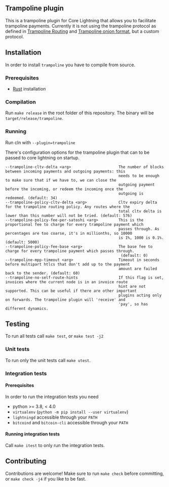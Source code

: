 ## Trampoline plugin
This is a trampoline plugin for Core Lightning that allows you to facilitate
trampoline payments. Currently it is not using the trampoline protocol as
defined in [Trampoline Routing](https://github.com/lightning/bolts/pull/829) and
[Trampoline onion format](https://github.com/lightning/bolts/pull/836), but a
custom protocol.

## Installation
In order to install `trampoline` you have to compile from source.

### Prerequisites
- [Rust](https://www.rust-lang.org/tools/install) installation

### Compilation
Run `make release` in the root folder of this repository. The binary will be
`target/release/trampoline`.

### Running
Run cln with `--plugin=trampoline`

There's configuration options for the trampoline plugin that can to be passed
to core lightning on startup.

```
--trampoline-cltv-delta <arg>                     The number of blocks between incoming payments and outgoing payments: this
                                                  needs to be enough to make sure that if we have to, we can close the
                                                  outgoing payment before the incoming, or redeem the incoming once the
                                                  outgoing is redeemed. (default: 34)
--trampoline-policy-cltv-delta <arg>              Cltv expiry delta for the trampoline routing policy. Any routes where the
                                                  total cltv delta is lower than this number will not be tried. (default: 576)
--trampoline-policy-fee-per-satoshi <arg>         This is the proportional fee to charge for every trampoline payment which
                                                  passes through. As percentages are too coarse, it's in millionths, so 10000
                                                  is 1%, 1000 is 0.1%. (default: 5000)
--trampoline-policy-fee-base <arg>                The base fee to charge for every trampoline payment which passes through.
                                                   (default: 0)
--trampoline-mpp-timeout <arg>                    Timeout in seconds before multipart htlcs that don't add up to the payment
                                                  amount are failed back to the sender. (default: 60)
--trampoline-no-self-route-hints                  If this flag is set, invoices where the current node is in an invoice route
                                                  hint are not supported. This can be useful if there are other important
                                                  plugins acting only on forwards. The trampoline plugin will 'receive' and
                                                  'pay', so has different dynamics.
```

## Testing
To run all tests call `make test`, or `make test -j2`

### Unit tests
To run only the unit tests call `make utest`.

### Integration tests

#### Prerequisites
In order to run the integration tests you need 
- python >= 3.8, < 4.0
- `virtualenv` (`python -m pip install --user virtualenv`)
- `lightningd` accessible through your `PATH`
- `bitcoind` and `bitcoin-cli` accessible through your `PATH`

#### Running integration tests
Call `make itest` to only run the integration tests.

## Contributing
Contributions are welcome!
Make sure to run `make check` before committing, or `make check -j4` if you like
to be fast.